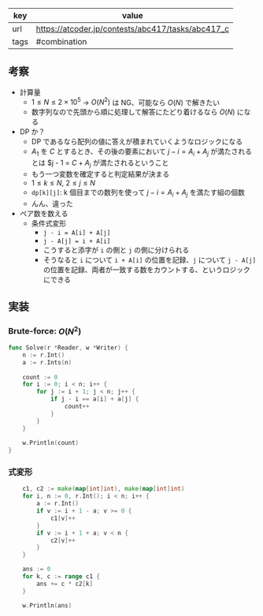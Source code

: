 
| key  | value                                             |
| ---- | ------------------------------------------------- |
| url  | https://atcoder.jp/contests/abc417/tasks/abc417_c |
| tags | #combination                                      |

## 考察

- 計算量
	- $1 \le N \le 2 \times 10^5$ -> $O(N^2)$ は NG、可能なら $O(N)$ で解きたい
	- 数字列なので先頭から順に処理して解答にたどり着けるなら $O(N)$ になる
- DP か？
	- DP であるなら配列の値に答えが積まれていくようなロジックになる
	- $A_1$ を $C$ とするとき、その後の要素において $j - i = A_i + A_j$ が満たされるとは $j - 1 = $C + A_j$ が満たされるということ
	- もう一つ変数を確定すると判定結果が決まる
	- $1 \le k \le N$, $2 \le j \le N$
	- `dp[k][j]`: k 個目までの数列を使って $j - i = A_i + A_j$ を満たす組の個数
	- んん、違った
- ペア数を数える
	- 条件式変形
		- `j - i = A[i] + A[j]`
		- `j - A[j] = i + A[i]`
		- こうすると添字が `i` の側と `j` の側に分けられる
		- そうなると `i` について `i + A[i]` の位置を記録、`j` について `j - A[j]` の位置を記録、両者が一致する数をカウントする、というロジックにできる

## 実装

### Brute-force: $O(N^2)$

```go
func Solve(r *Reader, w *Writer) {
	n := r.Int()
	a := r.Ints(n)
	
	count := 0
	for i := 0; i < n; i++ {
		for j := i + 1; j < n; j++ {
			if j - i == a[i] + a[j] {
				count++
			}
		}
	}
	
	w.Println(count)
}
```

### 式変形

```go
	c1, c2 := make(map[int]int), make(map[int]int)
	for i, n := 0, r.Int(); i < n; i++ {
		a := r.Int()
		if v := i + 1 - a; v >= 0 {
			c1[v]++
		}
		if v := i + 1 + a; v < n {
			c2[v]++
		}
	}

	ans := 0
	for k, c := range c1 {
		ans += c * c2[k]
	}

	w.Println(ans)
```
